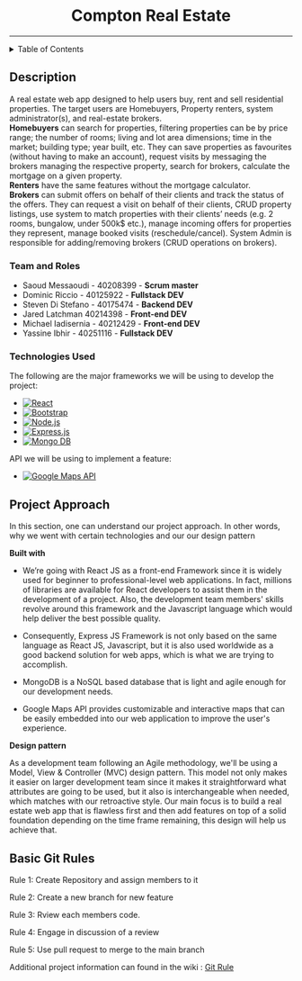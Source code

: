 <div align="center"> 
  
<h1>Compton Real Estate</h1>

</div>
<hr/>

<!-- TABLE OF CONTENTS -->
<details>
  <summary>Table of Contents</summary>
  <ol>
    <li>
      <a href="#description">Description</a>
      <ul>
	<li><a href="#team-and-roles">Team & Roles</a></li>
        <li><a href="#technologies-used">Technologies Used</a></li>
      </ul>
    </li>
    <li><a href="#project-approach">Project Approach</a></li>
    <li>
      <a href="#getting-started">Getting Started</a>
      <ul>
        <li><a href="#prerequisites">Prerequisites</a></li>
        <li><a href="#installation">Installation</a></li>
      </ul>
    </li>
   
  </ol>
</details>

<!-- ABOUT THE PROJECT -->
## Description

A real estate web app designed to help users buy, rent and sell residential properties. The target users are Homebuyers, Property renters,  system administrator(s), and real-estate brokers. 
<br/> 
<strong>Homebuyers</strong> can search for properties,  filtering properties can be by price range; the number of rooms; living and lot area dimensions; time in the market; building type; year built, etc. They can save properties as favourites (without having to make an account), request visits by messaging the brokers managing the respective property, search for brokers, calculate the mortgage on a given property.<br/>
	<strong>Renters</strong> have the same features without the mortgage calculator.
<br/> <strong>Brokers</strong> can submit offers on behalf of their clients and track the status of the offers. They can request a visit on behalf of their clients, CRUD property listings, use system to match properties with their clients’ needs (e.g. 2 rooms, bungalow, under 500k$ etc.), manage incoming offers for properties they represent, manage booked visits (reschedule/cancel).
	System Admin is responsible for adding/removing brokers (CRUD operations on brokers). 

<!-- Team & Roles --> 
### Team and Roles
* Saoud Messaoudi - 40208399 - <strong>Scrum master</strong>
* Dominic Riccio - 40125922  - <strong>Fullstack DEV</strong>
* Steven Di Stefano - 40175474 - <strong>Backend DEV</strong>
* Jared Latchman 40214398 - <strong>Front-end DEV</strong>
* Michael Iadisernia - 40212429 - <strong>Front-end DEV</strong>
* Yassine Ibhir - 40251116 - <strong>Fullstack DEV</strong>

<!-- TECHNOLOGIES USED --> 
### Technologies Used 

The following are the major frameworks we will be using to develop the project:
* [![React][React.js]][React-url]
* [![Bootstrap][Bootstrap.com]][Bootstrap-url]
* [![Node.js][NodeJS]][NodeJS-url]
* [![Express.js][Express.js]][Express-url]
* [![Mongo DB][MongoDB]][MongoDB-url]

API we will be using to implement a feature:
* [![Google Maps API][GoogleMaps]][GoogleMaps-url]

<!-- PROJECT APPROACH -->

## Project Approach

In this section, one can understand our project approach. In other words, why we went with certain technologies and our our design pattern

<strong>Built with</strong>

* We’re going with React JS as a front-end Framework since it is widely used for beginner to professional-level web applications. In fact, millions of libraries are available for React developers to assist them in the development of a project. Also, the development team members' skills revolve around this framework and the Javascript language which would help deliver the best possible quality.
  
* Consequently, Express JS Framework is not only based on the same language as React JS, Javascript, but it is also used worldwide as a good backend solution for web apps, which is what we are trying to accomplish.
  
* MongoDB is a NoSQL based database that is light and agile enough for our development needs.

* Google Maps API provides customizable and interactive maps that can be easily embedded into our web application to improve the user's experience.

<strong>Design pattern</strong>

As a development team following an Agile methodology, we'll be using a Model, View & Controller (MVC) design pattern. This model not only makes it easier on larger development team since it makes it straightforward what attributes are going to be used, but it also is interchangeable when needed, which matches with our retroactive style. Our  main focus is to build a real estate web app that is flawless first and then add features on top of a solid foundation depending on the time frame remaining, this design will help us achieve that.








[React.js]: https://img.shields.io/badge/React-20232A?style=for-the-badge&logo=react&logoColor=61DAFB
[React-url]: https://reactjs.org/
[Bootstrap.com]: https://img.shields.io/badge/Bootstrap-563D7C?style=for-the-badge&logo=bootstrap&logoColor=white
[Bootstrap-url]: https://getbootstrap.com
[Express.js]:https://img.shields.io/badge/express.js-%23404d59.svg?style=for-the-badge&logo=express&logoColor=%2361DAFB
[Express-url]:https://expressjs.com/
[NodeJS]:https://img.shields.io/badge/node.js-6DA55F?style=for-the-badge&logo=node.js&logoColor=white
[NodeJS-url]:https://nodejs.org/en
[MongoDB]:https://img.shields.io/badge/MongoDB-%234ea94b.svg?style=for-the-badge&logo=mongodb&logoColor=white
[MongoDB-url]:https://www.mongodb.com/
[GoogleMaps]: https://img.shields.io/badge/Google%20Maps-black?style=for-the-badge&logo=google-maps&logoColor=aqua
[GoogleMaps-url]: https://developers.google.com/maps

## Basic Git Rules

Rule 1: Create Repository and assign members to it

Rule 2: Create a new branch for new feature

Rule 3: Rview each members code.

Rule 4: Engage in discussion of a review

Rule 5: Use pull request to merge to the main branch

Additional project information can found in the wiki : [Git Rule](https://github.com/Yibhir0/compton-soen341projectF2023/wiki/Appendix-D.-Git-Rule)
